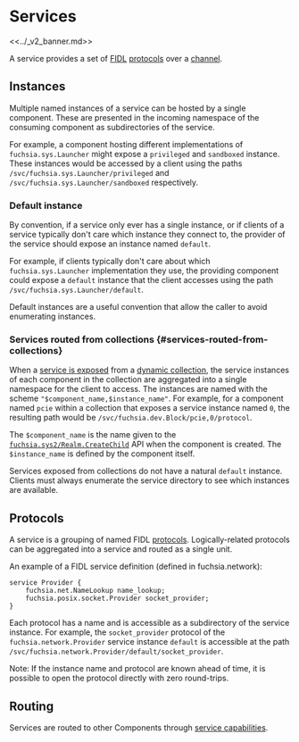 # Services

<<../_v2_banner.md>>

A service provides a set of [FIDL][glossary.fidl]
[protocols][glossary.protocol]
over a [channel][glossary.channel].

## Instances

Multiple named instances of a service can be hosted by a single component.
These are presented in the incoming namespace of the consuming component
as subdirectories of the service.

For example, a component hosting different implementations of
`fuchsia.sys.Launcher` might expose a `privileged` and `sandboxed` instance.
These instances would be accessed by a client using the paths
`/svc/fuchsia.sys.Launcher/privileged` and
`/svc/fuchsia.sys.Launcher/sandboxed` respectively.

### Default instance

By convention, if a service only ever has a single instance, or if clients of
a service typically don't care which instance they connect to, the provider of
the service should expose an instance named `default`.

For example, if clients typically don't care about which `fuchsia.sys.Launcher`
implementation they use, the providing component could expose a `default`
instance that the client accesses using the path
`/svc/fuchsia.sys.Launcher/default`.

Default instances are a useful convention that allow the caller to avoid
enumerating instances.

### Services routed from collections {#services-routed-from-collections}

When a [service is exposed][services-from-collections] from a
[dynamic collection][collection], the service instances of each component in
the collection are aggregated into a single namespace for the client to
access. The instances are named with the scheme
`"$component_name,$instance_name"`. For example, for a component named `pcie`
within a collection that exposes a service instance named `0`, the resulting
path would be `/svc/fuchsia.dev.Block/pcie,0/protocol`.

The `$component_name` is the name given to the
[`fuchsia.sys2/Realm.CreateChild`][realm.fidl] API when the component is
created. The `$instance_name` is defined by the component itself.

Services exposed from collections do not have a natural `default` instance.
Clients must always enumerate the service directory to see which instances are
available.

## Protocols

A service is a grouping of named FIDL [protocols][glossary.protocol].
Logically-related protocols can be aggregated into a service and routed as a
single unit.

An example of a FIDL service definition (defined in fuchsia.network):

```fidl
service Provider {
    fuchsia.net.NameLookup name_lookup;
    fuchsia.posix.socket.Provider socket_provider;
}
```

Each protocol has a name and is accessible as a subdirectory of the service
instance. For example, the `socket_provider` protocol of the
`fuchsia.network.Provider` service instance `default` is accessible at the path
`/svc/fuchsia.network.Provider/default/socket_provider`.

Note: If the instance name and protocol are known ahead of time, it is possible
to open the protocol directly with zero round-trips.

## Routing

Services are routed to other Components through
[service capabilities][service-capability].

[collection]: /docs/concepts/components/v2/realms.md#collections
[glossary.fidl]: /docs/glossary/README.md#fidl
[glossary.protocol]: /docs/glossary/README.md#protocol
[glossary.channel]: /docs/glossary/README.md#channel
[realm.fidl]: https://fuchsia.dev/reference/fidl/fuchsia.sys2#Realm
[service-capability]: /docs/concepts/components/v2/capabilities/service.md
[services-from-collections]: /docs/concepts/components/v2/capabilities/service.md#routing-service-capability-collection
